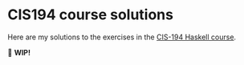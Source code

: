 # CIS194 course solutions

Here are my solutions to the exercises in the [CIS-194 Haskell course](http://www.seas.upenn.edu/~cis194/spring13/lectures.html).

:facepunch: **WIP!**
